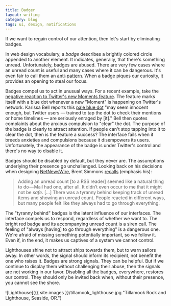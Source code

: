 ```yaml
---
title: Badger
layout: writing
category: blog
tags: ui, design, notifications
---
```


If we want to regain control of our attention, then let's start by eliminating badges.

In web design vocabulary, a _badge_ describes a brightly colored circle appended to another element.
It indicates, generally, that there's something unread.
Unfortunately, badges are abused.
There are very few cases where an unread count is useful and many cases where it can be dangerous.
It's even fair to call them an [anti-pattern][wiki-ap].
When a badge piques our curiosity, it provides an opening to steal our focus.

Badges compel us to act in unusual ways.
For a recent example, take the [negative reaction to Twitter's new Moments feature][moments].
The feature marks itself with a blue dot whenever a new "Moment" is happening on Twitter's network.
Karissa Bell reports this [pale blue dot][sagan] "may seem innocent enough, but Twitter users — trained to tap the dot to check their mentions or home timelines — are seriously enraged by [it]."
Bell then quotes complaints about the anxious compulsion to "clear" the dot.
The purpose of the badge is clearly to attract attention.
If people can't stop tapping into it to clear the dot, then is the feature a success?
The interface fails when it breeds anxieties and compulsions because it disempowers its users.
Unfortunately, the appearance of the badge is under Twitter's control and there's no way to disable it.

Badges should be disabled by default, but they never are.
The assumptions underlying their presence go unchallenged.
Looking back on his decisions when designing [NetNewsWire][wiki-nnw], Brent Simmons [recalls][inessential] (emphasis his):

> Adding an unread count [to a RSS reader] seemed like a natural thing to do — Mail had one, after all.
> It didn’t even occur to me that it might not be _safe_.
> […]
> There was a tyranny behind keeping track of unread items and showing an unread count. People reacted in different ways, but many people felt like they always had to go through everything.

The "tyranny behind" badges is the latent influence of our interfaces.
The interface compels us to respond, regardless of whether we want to.
The bright red badge and its accompanying unread count is a siren call.
The feeling of "always [having] to go through everything" is a dangerous one.
We're afraid of missing something potentially important, so we follow it.
Even if, in the end, it makes us captives of a system we cannot control.

Lighthouses shine not to attract ships towards them, but to warn sailors away.
In other words, the signal should inform its recipient, not benefit the one who raises it.
Badges are strong signals.
They can be helpful.
But if we continue to display them without challenging their abuse, then the signals are not working in our favor.
Disabling all the badges, everywhere, restores our control.
They should only be invited back when, without their presence, you cannot see the shore.

![Lighthouse]({{ site.images }}/tillamook_lighthouse.jpg "Tillamook Rock and Lighthouse, Seaside, OR.")

[wiki-ap]: https://en.wikipedia.org/wiki/Anti-pattern
[moments]: http://mashable.com/2015/10/12/twitter-moments-blue-dot/
[sagan]: https://www.youtube.com/watch?v=p86BPM1GV8M "billions and billions"
[wiki-nnw]: https://en.wikipedia.org/wiki/NetNewsWire
[inessential]: http://inessential.com/2014/03/31/mark_all_as_read "brent is a smart guy"
